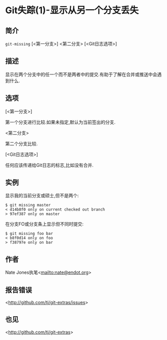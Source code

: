 
# Git失踪(1)-显示从另一个分支丢失

## 简介

`git-missing` [&lt;第一分支&gt;] \<第二分支> [&lt;Git日志选项&gt;]

## 描述

显示在两个分支中的任一个而不是两者中的提交.有助于了解在合并或推送中会遇到什么.

## 选项

  [&lt;第一分支&gt;]

第一个分支进行比较.如果未指定,默认为当前签出的分支.

  \<第二分支>

第二个分支比较.

  [&lt;Git日志选项&gt;]

任何应该传递给Git日志的标志,比如没有合并.

## 实例

显示我的当前分支或硕士,但不是两个:

```
$ git missing master
< d14b8f0 only on current checked out branch
> 97ef387 only on master
```

在分支FO或分支条上显示但不同时提交:

```
$ git missing foo bar
< b8f0d14 only on foo
> f38797e only on bar
```

## 作者

Nate Jones执笔\<<mailto:nate@endot.org>>

## 报告错误

\<<http://github.com/tj/git-extras/issues>>

## 也见

\<<http://github.com/tj/git-extras>>
